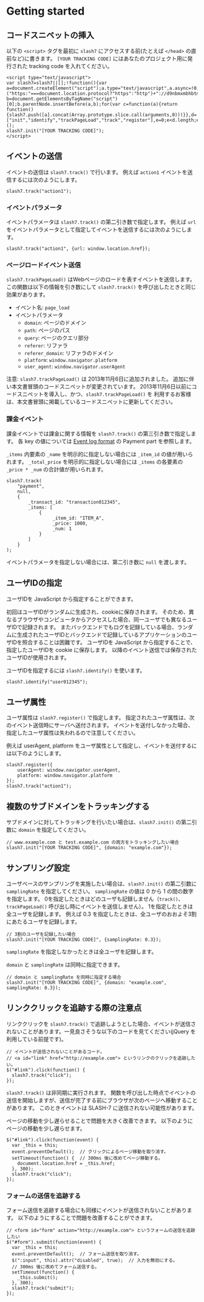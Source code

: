 # Getting started

## コードスニペットの挿入

以下の `<script>` タグを最初に `slash7` にアクセスする前(たとえば `</head>` の直前など)に書きます。
`[YOUR TRACKING CODE]` にはあなたのプロジェクト用に発行された tracking code を入れてください。

````
<script type="text/javascript">
var slash7=slash7||[];!function(){var a=document.createElement("script");a.type="text/javascript",a.async=!0,a.src=("https:"===document.location.protocol?"https":"http")+"://d9nbmxmbhbtmj.cloudfront.net/v1/slash7.min.js";var b=document.getElementsByTagName("script")[0];b.parentNode.insertBefore(a,b);for(var c=function(a){return function(){slash7.push([a].concat(Array.prototype.slice.call(arguments,0)))}},d=["init","identify","trackPageLoad","track","register"],e=0;e<d.length;e++)slash7[d[e]]=c(d[e])}();
slash7.init("[YOUR TRACKING CODE]");
</script>
````

## イベントの送信

イベントの送信は `slash7.track()` で行います。
例えば `action1` イベントを送信するには次のようにします。

````
slash7.track("action1");
````

### イベントパラメータ

イベントパラメータは `slash7.track()` の第二引き数で指定します。
例えば `url` をイベントパラメータとして指定してイベントを送信するには次のようにします。

````
slash7.track("action1", {url: window.location.href});
````

### ページロードイベント送信

`slash7.trackPageLoad()` はWebページのロードを表すイベントを送信します。
この関数は以下の情報を引き数にして `slash7.track()` を呼び出したときと同じ効果があります。

* イベント名: `page_load`
* イベントパラメータ
    * `domain`: ページのドメイン
    * `path`: ページのパス
    * `query`: ページのクエリ部分
    * `referer`: リファラ
    * `referer_domain`: リファラのドメイン
    * `platform`: `window.navigator.platform`
    * `user_agent`: `window.navigator.userAgent`

注意: `slash7.trackPageLoad()` は 2013年11月6日に追加されました。
追加に伴い本文書冒頭のコードスニペットが変更されています。
2013年11月6日以前にコードスニペットを導入し、かつ、`slash7.trackPageLoad()` を
利用するお客様は、本文書冒頭に掲載しているコードスニペットに更新してください。

### 課金イベント

課金イベントでは課金に関する情報を `slash7.track()` の第三引き数で指定します。
各 key の値については
[Event log format](https://p-lucky.atlassian.net/wiki/display/PUB/Event+log+format)
の Payment part を参照します。

`_items` 内要素の `_name` を明示的に指定しない場合には `_item_id` の値が用いられます。
`_total_price` を明示的に指定しない場合には `_items` の各要素の `_price * _num` の合計値が用いられます。

````
slash7.track(
    "payment",
    null,
    {
        _transact_id: "transaction012345",
        _items: [
            {
                 _item_id: "ITEM_A",
                 _price: 1000,
                 _num: 1
            }
        ]
    }
);
````

イベントパラメータを指定しない場合には、第二引き数に `null` を渡します。

## ユーザIDの指定

ユーザIDを JavaScript から指定することができます。

初回はユーザIDがランダムに生成され、cookieに保存されます。
そのため、異なるブラウザやコンピュータからアクセスした場合、同一ユーザでも異なるユーザIDで記録されます。
またバックエンドでもログを記録している場合、ランダムに生成されたユーザIDとバックエンドで記録しているアプリケーションのユーザIDを照合することは困難です。
ユーザIDを JavaScript から指定することで、指定したユーザIDを cookie に保存します。
以降のイベント送信では保存されたユーザIDが使用されます。

ユーザIDを指定するには `slash7.identify()` を使います。

````
slash7.identify("user012345");
````

## ユーザ属性

ユーザ属性は `slash7.register()` で指定します。
指定されたユーザ属性は、次のイベント送信時にサーバへ送付されます。
イベントを送付しなかった場合、指定したユーザ属性は失われるので注意してください。

例えば userAgent, platform をユーザ属性として指定し、イベントを送付するには以下のようにします。

````
slash7.register({
    userAgent: window.navigator.userAgent,
    platform: window.navigator.platform
});
slash7.track("action1");
````

## 複数のサブドメインをトラッキングする

サブドメインに対してトラッキングを行いたい場合は、`slash7.init()` の第二引数に `domain` を指定してください。

````
// www.example.com と test.example.com の両方をトラッキングしたい場合
slash7.init("[YOUR TRACKING CODE]", {domain: "example.com"});
````

## サンプリング設定

ユーザベースのサンプリングを実施したい場合は、`slash7.init()` の第二引数に `samplingRate` を指定してください。
`samplingRate` の値は 0 から 1 の間の数字を指定します。
0を指定したときはどのユーザも記録しません（`track()`、`trackPageLoad()` 呼び出し時にイベントを送信しません）。
1を指定したときは全ユーザを記録します。
例えば 0.3 を指定したときは、全ユーザのおおよそ3割にあたるユーザを記録します。

````
// 3割のユーザを記録したい場合
slash7.init("[YOUR TRACKING CODE]", {samplingRate: 0.3});
````

`samplingRate` を指定しなかったときは全ユーザを記録します。

`domain` と `samplingRate` は同時に指定できます。

````
// domain と samplingRate を同時に指定する場合
slash7.init("[YOUR TRACKING CODE]", {domain: "example.com", samplingRate: 0.3});
````

## リンククリックを追跡する際の注意点

リンククリックを `slash7.track()` で追跡しようとした場合、イベントが送信されないことがあります。一見良さそうな以下のコードを見てください(jQuery を利用している前提です)。

````
// イベントが送信されないことがあるコード。 
// <a id="link" href="http://example.com"> というリンクのクリックを追跡したい。
$("#link").click(function() {
  slash7.track("click");
});
````

`slash7.track()` は非同期に実行されます。
関数を呼び出した時点でイベントの送信を開始しますが、送信が完了する前にブラウザが次のページへ移動することがあります。
このときイベントは SLASH-7 に送信されない可能性があります。

ページの移動を少し遅らせることで問題を大きく改善できます。
以下のようにページの移動を少し遅らせます。

````
$("#link").click(function(event) {
  var _this = this;
  event.preventDefault();  // クリックによるページ移動を取り消す。
  setTimeout(function() {  // 300ms 後に改めてページ移動する。
    document.location.href = _this.href;
  }, 300);
  slash7.track("click");
});
````


### フォームの送信を追跡する

フォーム送信を追跡する場合にも同様にイベントが送信されないことがあります。
以下のようにすることで問題を改善することができます。

````
// <form id="form" action="http://example.com"> というフォームの送信を追跡したい
$("#form").submit(function(event) {
  var _this = this;
  event.preventDefault();  // フォーム送信を取り消す。
  $(":input", this).attr("disabled", true);  // 入力を無効にする。
  // 300ms 後に改めてフォーム送信する。
  setTimeout(function() {
    _this.submit();
  }, 300);
  slash7.track("submit");
});
````
